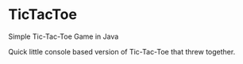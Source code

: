 # TicTacToe
Simple Tic-Tac-Toe Game in Java

Quick little console based version of Tic-Tac-Toe that threw together.
